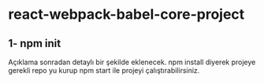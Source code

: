 # react-webpack-babel-core-project

## 1- npm init
  Açıklama sonradan detaylı bir şekilde eklenecek.
  npm install diyerek projeye gerekli repo yu kurup npm start 
  ile projeyi çalıştırabilirsiniz.
